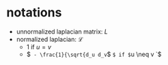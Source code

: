 # notations

- unnormalized laplacian matrix:  $` L  `$
- normalized laplacian: $` \mathcal{L} `$
  - 1 if $` u=v `$
  - $` - \frac{1}{\sqrt{d_u d_v`$ `$ if $`u \neq v `$
